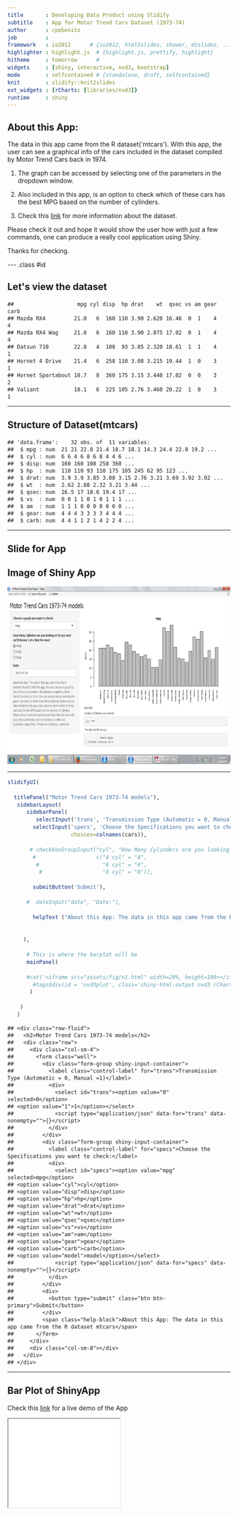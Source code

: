 ```yaml
---
title       : Developing Data Product using Slidify
subtitle    : App for Motor Trend Cars Dataset (1973-74)
author      : cpebenito
job         : 
framework   : io2012      # {io2012, html5slides, shower, dzslides, ...}
highlighter : highlight.js  # {highlight.js, prettify, highlight}
hitheme     : tomorrow      # 
widgets     : [shiny, interactive, nvd3, bootstrap] 
mode        : selfcontained # {standalone, draft, selfcontained}
knit        : slidify::knit2slides
ext_widgets : {rCharts: [libraries/nvd3]}
runtime     : shiny
--- 
```


## About this App: 



The data in this app came from the R dataset('mtcars'). With this app, the user can see a graphical info of the cars included in the dataset compiled by Motor Trend Cars back in 1974. 

1. The graph can be accessed by selecting one of the parameters in the dropdown window. 

2. Also included in this app, is an option to check which of these cars has the best MPG based on the number of cylinders. 

3. Check this [link](https://stat.ethz.ch/R-manual/R-devel/library/datasets/html/mtcars.html) for more information about the dataset.



Please check it out and hope it would show the user how with just a few commands, one can produce a really cool application using Shiny. 



Thanks for checking.

--- .class #id 

## Let's view the dataset


```
##                    mpg cyl disp  hp drat    wt  qsec vs am gear carb
## Mazda RX4         21.0   6  160 110 3.90 2.620 16.46  0  1    4    4
## Mazda RX4 Wag     21.0   6  160 110 3.90 2.875 17.02  0  1    4    4
## Datsun 710        22.8   4  108  93 3.85 2.320 18.61  1  1    4    1
## Hornet 4 Drive    21.4   6  258 110 3.08 3.215 19.44  1  0    3    1
## Hornet Sportabout 18.7   8  360 175 3.15 3.440 17.02  0  0    3    2
## Valiant           18.1   6  225 105 2.76 3.460 20.22  1  0    3    1
```

---

## Structure of Dataset(mtcars)


```
## 'data.frame':	32 obs. of  11 variables:
##  $ mpg : num  21 21 22.8 21.4 18.7 18.1 14.3 24.4 22.8 19.2 ...
##  $ cyl : num  6 6 4 6 8 6 8 4 4 6 ...
##  $ disp: num  160 160 108 258 360 ...
##  $ hp  : num  110 110 93 110 175 105 245 62 95 123 ...
##  $ drat: num  3.9 3.9 3.85 3.08 3.15 2.76 3.21 3.69 3.92 3.92 ...
##  $ wt  : num  2.62 2.88 2.32 3.21 3.44 ...
##  $ qsec: num  16.5 17 18.6 19.4 17 ...
##  $ vs  : num  0 0 1 1 0 1 0 1 1 1 ...
##  $ am  : num  1 1 1 0 0 0 0 0 0 0 ...
##  $ gear: num  4 4 4 3 3 3 3 4 4 4 ...
##  $ carb: num  4 4 1 1 2 1 4 2 2 4 ...
```

---

## Slide for App


## Image of Shiny App

<img src="/assets/img/mtchart2.png" width="800" height="400" />

--- 


```r
slidifyUI(    
    
  titlePanel("Motor Trend Cars 1973-74 models"),
   sidebarLayout(      
      sidebarPanel(
         selectInput('trans', 'Transmission Type (Automatic = 0, Manual =1)', c('0', '1')),
        selectInput('specs', 'Choose the Specifications you want to check:', 
                    choices=colnames(cars)),
       
       # checkboxGroupInput("cyl", "How Many Cylinders are you looking at for yor next car?(choose 1 at a time for now)",
        #                   c("4 cyl" = "4",
         #                    "6 cyl" = "6",
          #                   "8 cyl" = "8")),
        
        submitButton('Submit'),
        
      #  dateInput("date", "Date:"),  
       
        helpText ("About this App: The data in this app came from the R dataset mtcars")
      
                 
     ),
        
      # This is where the barplot will be
      mainPanel(
    
      #cat('<iframe src="assets/fig/n1.html" width=20%, height=100></iframe>')
        #tags$div(id = 'nvd3plot', class='shiny-html-output nvd3 rChart')
       )
            
    )
   )
```

```
## <div class="row-fluid">
##   <h2>Motor Trend Cars 1973-74 models</h2>
##   <div class="row">
##     <div class="col-sm-4">
##       <form class="well">
##         <div class="form-group shiny-input-container">
##           <label class="control-label" for="trans">Transmission Type (Automatic = 0, Manual =1)</label>
##           <div>
##             <select id="trans"><option value="0" selected>0</option>
## <option value="1">1</option></select>
##             <script type="application/json" data-for="trans" data-nonempty="">{}</script>
##           </div>
##         </div>
##         <div class="form-group shiny-input-container">
##           <label class="control-label" for="specs">Choose the Specifications you want to check:</label>
##           <div>
##             <select id="specs"><option value="mpg" selected>mpg</option>
## <option value="cyl">cyl</option>
## <option value="disp">disp</option>
## <option value="hp">hp</option>
## <option value="drat">drat</option>
## <option value="wt">wt</option>
## <option value="qsec">qsec</option>
## <option value="vs">vs</option>
## <option value="am">am</option>
## <option value="gear">gear</option>
## <option value="carb">carb</option>
## <option value="model">model</option></select>
##             <script type="application/json" data-for="specs" data-nonempty="">{}</script>
##           </div>
##         </div>
##         <div>
##           <button type="submit" class="btn btn-primary">Submit</button>
##         </div>
##         <span class="help-block">About this App: The data in this app came from the R dataset mtcars</span>
##       </form>
##     </div>
##     <div class="col-sm-8"></div>
##   </div>
## </div>
```


---

## Bar Plot of ShinyApp

Check this [link](https://cpebenito.shinyapps.io/PeerProject) for a live demo of the App

<iframe src="assets/fig/n1.html" width=50%, height=200></iframe>


